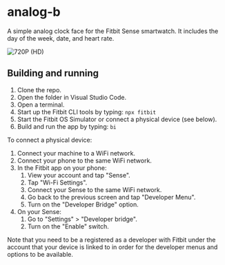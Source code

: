 # analog-b
A simple analog clock face for the Fitbit Sense smartwatch. It includes the day of the week, date, and heart rate.

![720P (HD)](https://user-images.githubusercontent.com/6111417/130339589-32f7cd21-2aaa-4527-b2ac-3ea9092328df.png)

## Building and running

1. Clone the repo.
2. Open the folder in Visual Studio Code.
3. Open a terminal.
4. Start up the Fitbit CLI tools by typing: `npx fitbit`
5. Start the Fitbit OS Simulator or connect a physical device (see below).
6. Build and run the app by typing: `bi`

To connect a physical device:
1. Connect your machine to a WiFi network.
2. Connect your phone to the same WiFi network.
3. In the Fitbit app on your phone:
   1. View your account and tap "Sense".
   2. Tap "Wi-Fi Settings".
   3. Connect your Sense to the same WiFi network.
   4. Go back to the previous screen and tap "Developer Menu".
   5. Turn on the "Developer Bridge" option.
4. On your Sense:
   1. Go to "Settings" > "Developer bridge".
   2. Turn on the "Enable" switch.

Note that you need to be a registered as a developer with Fitbit under the account that your device is linked to in order for the developer menus and options to be available.

